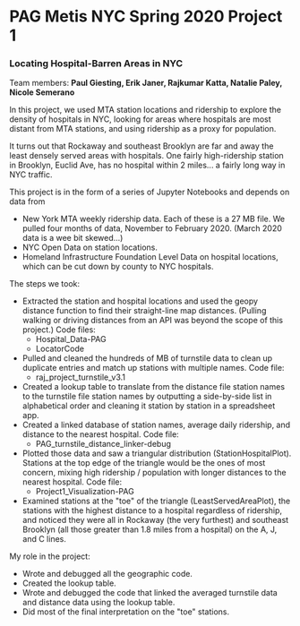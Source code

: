 # PAG Metis NYC Spring 2020 Project 1

### Locating Hospital-Barren Areas in NYC

Team members: **Paul Giesting, Erik Janer, Rajkumar Katta, Natalie Paley, Nicole Semerano**

In this project, we used MTA station locations and ridership to explore the density of hospitals in NYC, looking for areas where hospitals are most distant from MTA stations, and using ridership as a proxy for population.

It turns out that Rockaway and southeast Brooklyn are far and away the least densely served areas with hospitals. One fairly high-ridership station in Brooklyn, Euclid Ave, has no hospital within 2 miles... a fairly long way in NYC traffic.

This project is in the form of a series of Jupyter Notebooks and depends on data from

* New York MTA weekly ridership data. Each of these is a 27 MB file. We pulled four months of data, November to February 2020. (March 2020 data is a wee bit skewed...)
* NYC Open Data on station locations.
* Homeland Infrastructure Foundation Level Data on hospital locations, which can be cut down by county to NYC hospitals.

The steps we took:

* Extracted the station and hospital locations and used the geopy distance function to find their straight-line map distances. (Pulling walking or driving distances from an API was beyond the scope of this project.) Code files:
  * Hospital_Data-PAG
  * LocatorCode
* Pulled and cleaned the hundreds of MB of turnstile data to clean up duplicate entries and match up stations with multiple names. Code file:
  * raj_project_turnstile_v3.1
* Created a lookup table to translate from the distance file station names to the turnstile file station names by outputting a side-by-side list in alphabetical order and cleaning it station by station in a spreadsheet app.
* Created a linked database of station names, average daily ridership, and distance to the nearest hospital. Code file:
  * PAG_turnstile_distance_linker-debug
* Plotted those data and saw a triangular distribution (StationHospitalPlot). Stations at the top edge of the triangle would be the ones of most concern, mixing high ridership / population with longer distances to the nearest hospital. Code file:
  * Project1_Visualization-PAG
* Examined stations at the "toe" of the triangle (LeastServedAreaPlot), the stations with the highest distance to a hospital regardless of ridership, and noticed they were all in Rockaway (the very furthest) and southeast Brooklyn (all those greater than 1.8 miles from a hospital) on the A, J, and C lines.

My role in the project:

* Wrote and debugged all the geographic code.
* Created the lookup table.
* Wrote and debugged the code that linked the averaged turnstile data and distance data using the lookup table.
* Did most of the final interpretation on the "toe" stations.